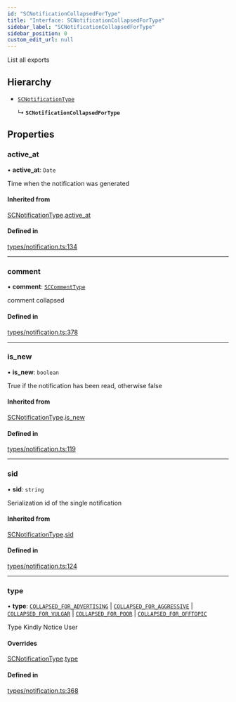 ```yaml
---
id: "SCNotificationCollapsedForType"
title: "Interface: SCNotificationCollapsedForType"
sidebar_label: "SCNotificationCollapsedForType"
sidebar_position: 0
custom_edit_url: null
---
```


List all exports

## Hierarchy

- [`SCNotificationType`](SCNotificationType)

  ↳ **`SCNotificationCollapsedForType`**

## Properties

### active\_at

• **active\_at**: `Date`

Time when the notification was generated

#### Inherited from

[SCNotificationType](SCNotificationType).[active_at](SCNotificationType#active_at)

#### Defined in

[types/notification.ts:134](https://github.com/selfcommunity/community-ui/blob/8bbb33c/packages/sc-core/src/types/notification.ts#L134)

___

### comment

• **comment**: [`SCCommentType`](SCCommentType)

comment collapsed

#### Defined in

[types/notification.ts:378](https://github.com/selfcommunity/community-ui/blob/8bbb33c/packages/sc-core/src/types/notification.ts#L378)

___

### is\_new

• **is\_new**: `boolean`

True if the notification has been read, otherwise false

#### Inherited from

[SCNotificationType](SCNotificationType).[is_new](SCNotificationType#is_new)

#### Defined in

[types/notification.ts:119](https://github.com/selfcommunity/community-ui/blob/8bbb33c/packages/sc-core/src/types/notification.ts#L119)

___

### sid

• **sid**: `string`

Serialization id of the single notification

#### Inherited from

[SCNotificationType](SCNotificationType).[sid](SCNotificationType#sid)

#### Defined in

[types/notification.ts:124](https://github.com/selfcommunity/community-ui/blob/8bbb33c/packages/sc-core/src/types/notification.ts#L124)

___

### type

• **type**: [`COLLAPSED_FOR_ADVERTISING`](../enums/SCNotificationTypologyType#collapsed_for_advertising) \| [`COLLAPSED_FOR_AGGRESSIVE`](../enums/SCNotificationTypologyType#collapsed_for_aggressive) \| [`COLLAPSED_FOR_VULGAR`](../enums/SCNotificationTypologyType#collapsed_for_vulgar) \| [`COLLAPSED_FOR_POOR`](../enums/SCNotificationTypologyType#collapsed_for_poor) \| [`COLLAPSED_FOR_OFFTOPIC`](../enums/SCNotificationTypologyType#collapsed_for_offtopic)

Type Kindly Notice User

#### Overrides

[SCNotificationType](SCNotificationType).[type](SCNotificationType#type)

#### Defined in

[types/notification.ts:368](https://github.com/selfcommunity/community-ui/blob/8bbb33c/packages/sc-core/src/types/notification.ts#L368)
